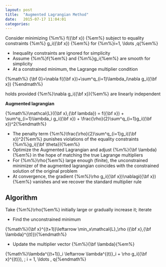 ```yaml
---
layout: post
title:  "Augmented Lagrangian Method"
date:   2015-07-17 11:04:01
categories:
---
```


Consider minimizing {%m%} f({\bf x}) {%em%} subject to equality constraints {%m%} g_i({\bf x}) {%em%} for {%m%}i=1, \ldots ,q{%em%}

+ Inequality constraints are ignored for simplicity
+ Assume {%m%}f{%em%} and {%m%}g_i{%em%} are smooth for simplicity
+ At a constrained minimum, the Lagrange multiplier condition

{%math%}  {\bf 0}=\nabla f({\bf x})+\sum^q_{i=1}\lambda_i\nabla g_i({\bf x})  {%endmath%}

holds provided {%m%}\nabla g_i({\bf x}){%em%} are linearly independent

<!--more-->

**Augmented lagrangian**

{%math%}\mathcal{L}({\bf x},{\bf lambda}) = f({\bf x}) + \sum^q_{i=1}\lambda_i g_i({\bf x}) + \frac{\rho}{2}\sum^q_{i=1}g_i({\bf x})^2{%endmath%}

+ The penalty term {%m%}\frac{\rho}{2}\sum^q_{i=1}g_i({\bf x})^2{%em%} punishes violations of the equality constraints {%m%}g_i({\bf \theta}){%em%}
+ Optimize the Augmented Lagrangian and adjust {%m%}{\bf \lambda}{%em%} in the hope of matching the true Lagrange multipliers
+ For {%m%}\rho{%em%} large enough (finite), the unconstrained minimizer of the augmented lagrangian coincides with the constrained solution of the original problem
+ At convergence, the gradient {%m%}\rho g_i({\bf x})\nablagi({\bf x}){%em%} vanishes and we recover the standard multiplier rule

## Algorithm

Take {%m%}\rho{%em%} initially large or gradually increase it; iterate

+ Find the unconstrained minimum

{%math%}{\bf x}^{(t+1)}\leftarrow \min_x\mathcal{L}_\rho ({\bf x},{\bf \lambda}^{(t)}){%endmath%}

+ Update the multiplier vector {%m%}{\bf \lambda}{%em%}

{%math%}\lambda^{(t+1)}_i \leftarrow \lambda^{(t)}_i + \rho g_i({\bf x}^{(t)}), \; i = 1, \ldots , q{%endmath%}